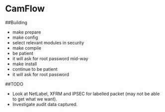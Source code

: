 # CamFlow

##Building
* make prepare
* make config
 * select relevant modules in security
* make compile
 * be patient
 * it will ask for root password mid-way
* make install
 * continue to be patient
 * it will ask for root password


##TODO
* Look at NetLabel, XFRM and IPSEC for labelled packet (may not be able to get what we want).
* Investigate audit data captured.
